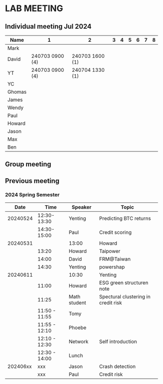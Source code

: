 # LAB MEETING


## Individual meeting Jul 2024 

|Name| 1| 2| 3| 4| 5|6 | 7|8|
|---|--|--|--|--|--|--|--|--|
|Mark| 
|David| 240703 0900 (4) | 240703 1600 (1)|
|YT|  240703 0900 (4)| 240704 1330 (1)|
|YC| 
|Ghomas
| James|
|Wendy | 
| Paul|
|Howard|
| Jason|
| Max|
| Ben | 

## Group meeting 




## Previous meeting


### 2024 Spring Semester

|Date | Time | Speaker | Topic |
|---|----|----|----|
|20240524|12:30-13:30|	Yenting	| Predicting BTC returns|
| |14:30-15:00|	Paul	| Credit scoring|
|20240531||13:00	| Howard	| Redispatch 2.0 https://www.sciencedirect.com/science/article/pii/S0306261923017154?via%3Dihub |
||13:20	| Howard	| Taipower |
||14:00 |	David	| FRM@Taiwan|
||14:30	| Yenting	| powershap|
|20240611|| 10:30 | Yenting | Predicting BTC returns|
|| 11:00 |Howard | ESG green structuren note|
|| 11:25 | Math student | Spectural clustering in credit risk|
||11:50 - 11:55  | Tomy | 
|| 11:55 - 12:10 | Phoebe |  
|| 12:10 - 12:30 | Network| Self introduction | 
|| 12:30 - 14:00 | Lunch | 
|202406xx| xxx |Jason | Crash detection|
|| xxx | Paul | Credit risk |
